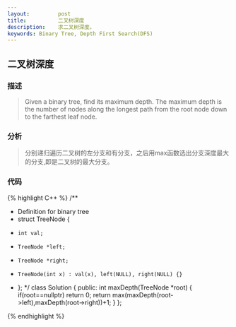 ```yaml
---
layout:         post
title:          二叉树深度
description:    求二叉树深度。
keywords: Binary Tree, Depth First Search(DFS)
---
```


## 二叉树深度

### 描述
  > Given a binary tree, find its maximum depth.
   The maximum depth is the number of nodes along the longest
    path from the root node down to the farthest leaf node.
     
### 分析
   > 分别递归遍历二叉树的左分支和有分支，之后用max函数选出分支深度最大的分支,即是二叉树的最大分支。
   
### 代码
 {% highlight C++ %}
 /**
 * Definition for binary tree
 * struct TreeNode {
 *     int val;
 *     TreeNode *left;
 *     TreeNode *right;
 *     TreeNode(int x) : val(x), left(NULL), right(NULL) {}
 * };
 */
class Solution {
public:
    int maxDepth(TreeNode *root) {
        if(root==nullptr)
          return 0;
        return max(maxDepth(root->left),maxDepth(root->right))+1;
    }
};

{% endhighlight %}